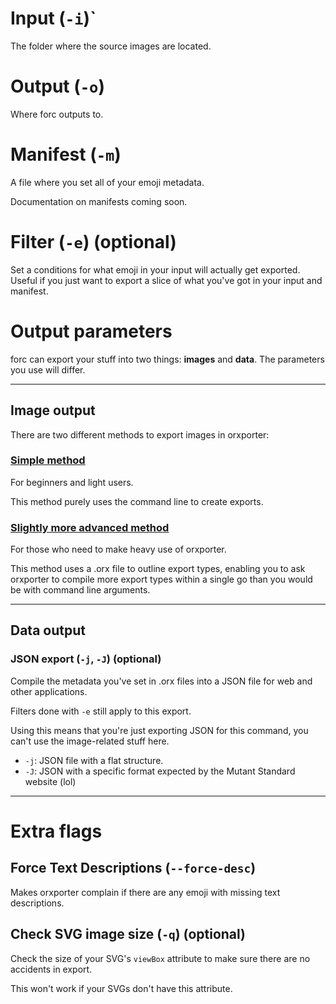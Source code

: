 
# Input (`-i`)`

The folder where the source images are located.

# Output (`-o`)

Where forc outputs to.

# Manifest (`-m`)

A file where you set all of your emoji metadata.

Documentation on manifests coming soon.


# Filter (`-e`) (optional)

Set a conditions for what emoji in your input will actually get exported. Useful if you just want to export a slice of what you've got in your input and manifest.


# Output parameters

forc can export your stuff into two things: **images** and **data**. The parameters you use will differ.

----

## Image output

There are two different methods to export images in orxporter:

### [Simple method](image_easy.md)

For beginners and light users.

This method purely uses the command line to create exports.


### [Slightly more advanced method](image_advanced.md)

For those who need to make heavy use of orxporter.

This method uses a .orx file to outline export types, enabling you to ask orxporter to compile more export types within a single go than you would be with command line arguments.


-----

## Data output

### JSON export (`-j`, `-J`) (optional)

Compile the metadata you've set in .orx files into a JSON file for web and other applications.

Filters done with `-e` still apply to this export.

Using this means that you're just exporting JSON for this command, you can't use the image-related stuff here.

- `-j`: JSON file with a flat structure.
- `-J`: JSON with a specific format expected by the Mutant Standard website (lol)

----

# Extra flags

## Force Text Descriptions (`--force-desc`)

Makes orxporter complain if there are any emoji with missing text descriptions.


## Check SVG image size (`-q`) (optional)

Check the size of your SVG's `viewBox` attribute to make sure there are no accidents in export.

This won't work if your SVGs don't have this attribute.
